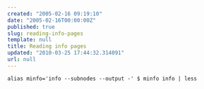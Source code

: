 ```yaml
---
created: "2005-02-16 09:19:10"
date: "2005-02-16T00:00:00Z"
published: true
slug: reading-info-pages
template: null
title: Reading info pages
updated: "2010-03-25 17:44:32.314091"
url: null
---
```


`alias minfo='info --subnodes --output -'
$ minfo info | less`



